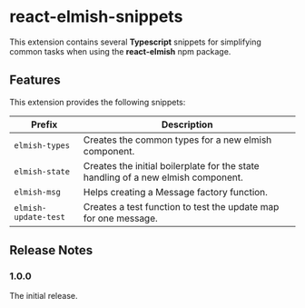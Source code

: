 # react-elmish-snippets

This extension contains several **Typescript** snippets for simplifying common tasks when using the **react-elmish** npm package.

## Features

This extension provides the following snippets:

| Prefix | Description |
| --- | --- |
| `elmish-types` | Creates the common types for a new elmish component. |
| `elmish-state` | Creates the initial boilerplate for the state handling of a new elmish component. |
| `elmish-msg` | Helps creating a Message factory function. |
| `elmish-update-test` | Creates a test function to test the update map for one message. |

## Release Notes

### 1.0.0

The initial release.
